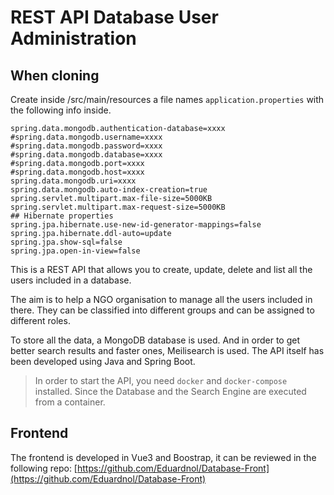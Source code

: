# REST API Database User Administration




## When cloning 
Create inside /src/main/resources a file names `application.properties` with the following info inside.
```properties
spring.data.mongodb.authentication-database=xxxx
#spring.data.mongodb.username=xxxx
#spring.data.mongodb.password=xxxx
#spring.data.mongodb.database=xxxx
#spring.data.mongodb.port=xxxx
#spring.data.mongodb.host=xxxx
spring.data.mongodb.uri=xxxx
spring.data.mongodb.auto-index-creation=true
spring.servlet.multipart.max-file-size=5000KB
spring.servlet.multipart.max-request-size=5000KB
## Hibernate properties
spring.jpa.hibernate.use-new-id-generator-mappings=false
spring.jpa.hibernate.ddl-auto=update
spring.jpa.show-sql=false
spring.jpa.open-in-view=false
```



This is a REST API that allows you to create, update, delete and list all the users included in a
database.

The aim is to help a NGO organisation to manage all the users included in there. They can be classified into different
groups
and can be assigned to different roles.

To store all the data, a MongoDB database is used. And in order to get better search results and faster ones,
Meilisearch is used. The API itself has been developed using Java and Spring Boot.

> In order to start the API, you need `docker` and `docker-compose` installed. Since the Database and the Search Engine
> are
> executed from a container.

## Frontend

The frontend is developed in Vue3 and Boostrap, it can be reviewed in the following repo:
[https://github.com/Eduardnol/Database-Front](https://github.com/Eduardnol/Database-Front)